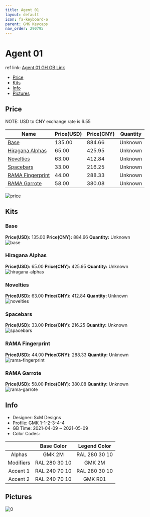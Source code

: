 ```yaml
---
title: Agent 01 
layout: default
icon: fa-keyboard-o
parent: GMK Keycaps
nav_order: 290795
---
```


# Agent 01 

ref link: [Agent 01 GH GB Link](https://geekhack.org/index.php?topic=112214)

* [Price](#price)
* [Kits](#kits)
* [Info](#info)
* [Pictures](#pictures)

## Price

NOTE: USD to CNY exchange rate is 6.55

| Name          | Price(USD)   |  Price(CNY) | Quantity |
| ------------- | ------------ |  ---------- | -------- |
|[Base](#base)|135.00|884.66|Unknown|
|[Hiragana Alphas](#hiragana-alphas)|65.00|425.95|Unknown|
|[Novelties](#novelties)|63.00|412.84|Unknown|
|[Spacebars](#spacebars)|33.00|216.25|Unknown|
|[RAMA Fingerprint](#rama-fingerprint)|44.00|288.33|Unknown|
|[RAMA Garrote](#rama-garrote)|58.00|380.08|Unknown|

<img src="{{ 'assets/images/gmk-keycaps/Agent-01/price.png' | relative_url }}" alt="price" class="image featured">

## Kits
### Base  
**Price(USD):** 135.00	**Price(CNY):** 884.66	**Quantity:** Unknown  
<img src="{{ 'assets/images/gmk-keycaps/Agent-01/kits_pics/base.jpg' | relative_url }}" alt="base" class="image featured">

### Hiragana Alphas  
**Price(USD):** 65.00	**Price(CNY):** 425.95	**Quantity:** Unknown  
<img src="{{ 'assets/images/gmk-keycaps/Agent-01/kits_pics/hiragana-alphas.jpg' | relative_url }}" alt="hiragana-alphas" class="image featured">

### Novelties  
**Price(USD):** 63.00	**Price(CNY):** 412.84	**Quantity:** Unknown  
<img src="{{ 'assets/images/gmk-keycaps/Agent-01/kits_pics/novelties.jpg' | relative_url }}" alt="novelties" class="image featured">

### Spacebars  
**Price(USD):** 33.00	**Price(CNY):** 216.25	**Quantity:** Unknown  
<img src="{{ 'assets/images/gmk-keycaps/Agent-01/kits_pics/spacebars.jpg' | relative_url }}" alt="spacebars" class="image featured">

### RAMA Fingerprint  
**Price(USD):** 44.00	**Price(CNY):** 288.33	**Quantity:** Unknown  
<img src="{{ 'assets/images/gmk-keycaps/Agent-01/kits_pics/rama-fingerprint.png' | relative_url }}" alt="rama-fingerprint" class="image featured">

### RAMA Garrote  
**Price(USD):** 58.00	**Price(CNY):** 380.08	**Quantity:** Unknown  
<img src="{{ 'assets/images/gmk-keycaps/Agent-01/kits_pics/rama-garrote.png' | relative_url }}" alt="rama-garrote" class="image featured">

## Info
* Designer: SxM Designs  
* Profile: GMK 1-1-2-3-4-4  
* GB Time: 2021-04-09 ~ 2021-05-09  
* Color Codes:  

| |Base Color     | Legend Color
| :-------------: | :-------------: | :------------:
|Alphas|GMK 2M|RAL 280 30 10
|Modifiers|RAL 280 30 10|GMK 2M
|Accent 1|RAL 240 70 10|RAL 280 30 10
|Accent 2|RAL 240 70 10|GMK R01


## Pictures  
<img src="{{ 'assets/images/gmk-keycaps/Agent-01/rendering_pics/0.jpg' | relative_url }}" alt="0" class="image featured">
